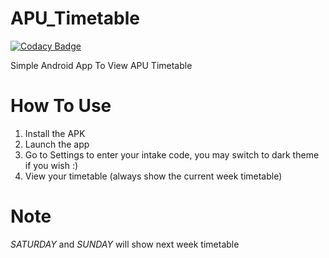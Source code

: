 # APU_Timetable

[![Codacy Badge](https://api.codacy.com/project/badge/Grade/ae62c77afc994ed28179bcc84facde6f)](https://www.codacy.com/app/shingz96/APU_Timetable?utm_source=github.com&utm_medium=referral&utm_content=shingz96/APU_Timetable&utm_campaign=badger)

Simple Android App To View APU Timetable

# How To Use
1. Install the APK
2. Launch the app
3. Go to Settings to enter your intake code, you may switch to dark theme if you wish :)
4. View your timetable (always show the current week timetable) 

# Note
*SATURDAY* and *SUNDAY* will show next week timetable
